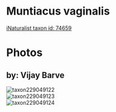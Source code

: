 
Muntiacus vaginalis
===================
  
[iNaturalist taxon id: 74659](https://www.inaturalist.org/taxa/74659)
# Photos

## by: Vijay Barve
  
![taxon229049122](https://inaturalist-open-data.s3.amazonaws.com/photos/245472894/medium.jpeg)  
![taxon229049123](https://inaturalist-open-data.s3.amazonaws.com/photos/245472919/medium.jpeg)  
![taxon229049124](https://inaturalist-open-data.s3.amazonaws.com/photos/245472907/medium.jpeg)